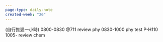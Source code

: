 ```yaml
---
page-type: daily-note
created-week: "26"
---
```

(自行推遲一小時)
0800-0830 @711 review phy
0830-1000 phy test P-H110
1005- review chem